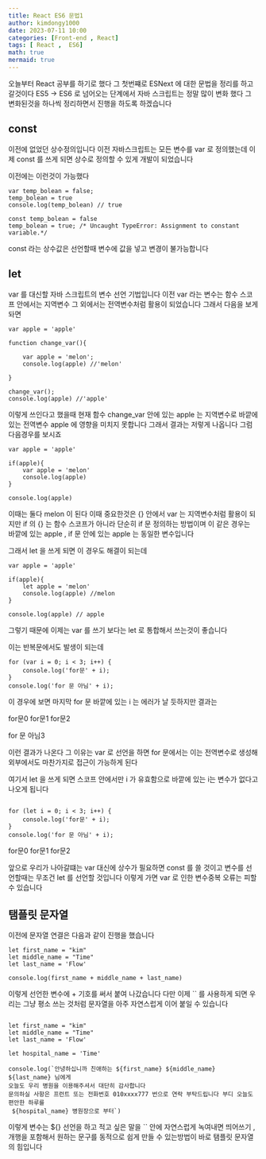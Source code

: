 ```yaml
---
title: React ES6 문법1
author: kimdongy1000
date: 2023-07-11 10:00
categories: [Front-end , React]
tags: [ React ,  ES6]
math: true
mermaid: true
---
```


오늘부터 React 공부를 하기로 했다 그 첫번쨰로 ESNext 에 대한 문법을 정리를 하고 갈것이다 ES5 -> ES6 로 넘어오는 단계에서 자바 스크립트는 정말 많이 변화 했다 그 변화된것을 하나씩 정리하면서 진행을 하도록 하겠습니다 

## const 
이전에 없었던 상수정의입니다 이전 자바스크립트는 모든 변수를 var 로 정의했는데 이제 const 를 쓰게 되면 상수로 정의할 수 있게 개발이 되었습니다 

이전에는 이런것이 가능했다 
```
var temp_bolean = false;
temp_bolean = true 
console.log(temp_bolean) // true

```

```
const temp_bolean = false
temp_bolean = true; /* Uncaught TypeError: Assignment to constant variable.*/ 

```
const 라는 상수값은 선언할때 변수에 값을 넣고 변경이 불가능합니다 

## let 
var 를 대신할 자바 스크립트의 변수 선언 기법입니다 이전 var 라는 변수는 함수 스코프 안에서는 지역변수 그 외에서는 전역변수처럼 활용이 되었습니다 그래서 다음을 보게 돠면

```
var apple = 'apple'

function change_var(){

	var apple = 'melon';
	console.log(apple) //'melon'

}

change_var();
console.log(apple) //'apple'

```

이렇게 쓰인다고 했을때 현재 함수 change_var 안에 있는 apple 는 지역변수로 바깥에 있는 전역변수 apple 에 영향을 미치지 못합니다 그래서 결과는 저렇게 나옵니다 
그럼 다음경우를 보시죠

```
var apple = 'apple'

if(apple){
	var apple = 'melon'
	console.log(apple)
}

console.log(apple) 
```
이때는 둘다 melon 이 된다 이때 중요한것은 {} 안에서 var 는 지역변수처럼 활용이 되지만 if 의 {} 는 함수 스코프가 아니라 단순히 if 문 정의하는 방법이며 이 같은 경우는 
바깥에 있는 apple , if 문 안에 있는 apple 는 동일한 변수입니다 

그래서 let 을 쓰게 되면 이 경우도 해결이 되는데 


```
var apple = 'apple'

if(apple){
	let apple = 'melon'
	console.log(apple) //melon
}

console.log(apple) // apple
```

그렇기 때문에 이제는 var 를 쓰기 보다는 let 로 통합해서 쓰는것이 좋습니다 

이는 반복문에서도 발생이 되는데
```
for (var i = 0; i < 3; i++) {
    console.log('for문' + i); 
}
console.log('for 문 아님' + i);

```

이 경우에 보면 마지막 for 문 바깥에 있는 i 는 에러가 날 듯하지만 결과는 

for문0
for문1
for문2

for 문 아님3

이런 결과가 나온다 그 이유는 var 로 선언을 하면 for 문에서는 이는 전역변수로 생성해 외부에서도 마찬가지로 접근이 가능하게 된다 


여기서 let 을 쓰게 되면 스코프 안에서만 i 가 유효함으로 바깥에 있는 i는 변수가 없다고 나오게 됩니다 
```

for (let i = 0; i < 3; i++) {
    console.log('for문' + i); 
}
console.log('for 문 아님' + i);

```
for문0
for문1
for문2

앞으로 우리가 나아갈떄는 var 대신에 상수가 필요하면 const 를 쓸 것이고 변수를 선언할때는 무조건 let 를 선언할 것입니다 이렇게 가면 var 로 인한 변수중복 오류는 피할 수 있습니다 

## 탬플릿 문자열 
이전에 문자열 연결은 다음과 같이 진행을 했습니다 

```
let first_name = "kim"
let middle_name = "Time"
let last_name = 'Flow'

console.log(first_name + middle_name + last_name)

```

이렇게 선언한 변수에 + 기호를 써서 붙여 나갔습니다 다만 이제 `` 를 사용하게 되면 우리는 그냥 평소 쓰는 것처럼 문자열을 아주 자연스럽게 이어 붙일 수 있습니다 

```

let first_name = "kim"
let middle_name = "Time"
let last_name = 'Flow'

let hospital_name = 'Time'

console.log(`안녕하십니까 친애하는 ${first_name} ${middle_name} ${last_name} 님에게 
오늘도 우리 병원을 이용해주셔서 대단히 감사합니다 
문의하실 사항은 프런트 또는 전화번호 010xxxx777 번으로 연락 부탁드립니다 부디 오늘도 편안한 하루를 
 ${hospital_name} 병원장으로 부터`)

```

이렇게 변수는 ${} 선언을 하고 적고 싶은 말을 `` 안에 자연스럽게 녹여내면 띄어쓰기 , 개행을 포함해서 원하는 문구를 동적으로 쉽게 만들 수 있는방법이 바로 탬플릿 문자열의 힘입니다 
